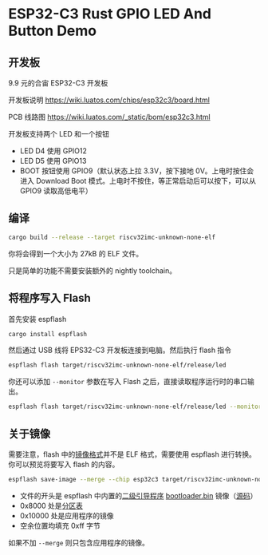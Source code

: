 # ESP32-C3 Rust GPIO LED And Button Demo

## 开发板

9.9 元的合宙 ESP32-C3 开发板

开发板说明 https://wiki.luatos.com/chips/esp32c3/board.html

PCB 线路图 https://wiki.luatos.com/_static/bom/esp32c3.html

开发板支持两个 LED 和一个按钮

* LED D4 使用 GPIO12
* LED D5 使用 GPIO13
* BOOT 按钮使用 GPIO9（默认状态上拉 3.3V，按下接地 0V。上电时按住会进入 Download Boot 模式。上电时不按住，等正常启动后可以按下，可以从 GPIO9 读取高低电平）

## 编译

```bash
cargo build --release --target riscv32imc-unknown-none-elf
```

你将会得到一个大小为 27kB 的 ELF 文件。

只是简单的功能不需要安装额外的 nightly toolchain。

## 将程序写入 Flash

首先安装 espflash

```bash
cargo install espflash
```

然后通过 USB 线将 EPS32-C3 开发板连接到电脑。然后执行 flash 指令

```bash
espflash flash target/riscv32imc-unknown-none-elf/release/led
```

你还可以添加 `--monitor` 参数在写入 Flash 之后，直接读取程序运行时的串口输出。

```bash
espflash flash target/riscv32imc-unknown-none-elf/release/led --monitor
```

## 关于镜像

需要注意，flash 中的[镜像格式](https://docs.espressif.com/projects/esptool/en/latest/esp32c3/advanced-topics/firmware-image-format.html)并不是 ELF 格式，需要使用 espflash 进行转换。你可以预览将要写入 flash 的内容。

```bash
espflash save-image --merge --chip esp32c3 target/riscv32imc-unknown-none-elf/release/led led
```

* 文件的开头是 espflash 中内置的[二级引导程序](https://docs.espressif.com/projects/esp-idf/zh_CN/latest/esp32c2/api-guides/startup.html#second-stage-bootloader) [bootloader.bin](https://github.com/esp-rs/espflash/blob/main/espflash/resources/bootloaders/esp32c3-bootloader.bin) 镜像（[源码](https://github.com/espressif/esp-idf/tree/master/components/bootloader)）
* 0x8000 处是[分区表](https://docs.espressif.com/projects/esp-idf/zh_CN/v5.1.2/esp32c3/api-guides/partition-tables.html)
* 0x10000 处是应用程序的镜像
* 空余位置均填充 0xff 字节

如果不加 `--merge` 则只包含应用程序的镜像。
